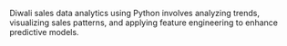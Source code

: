 Diwali sales data analytics using Python involves analyzing trends, visualizing sales patterns, and applying feature engineering to enhance predictive models.
